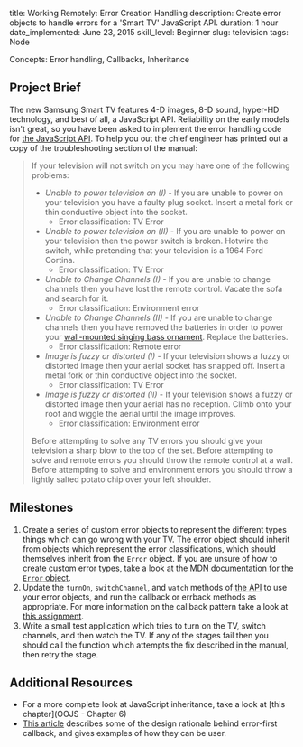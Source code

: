 title: Working Remotely: Error Creation Handling
description: Create error objects to handle errors for a 'Smart TV' JavaScript API. 
duration: 1 hour
date_implemented: June 23, 2015
skill_level: Beginner
slug: television
tags: Node

Concepts: Error handling, Callbacks, Inheritance

## Project Brief

The new Samsung Smart TV features 4-D images, 8-D sound, hyper-HD technology, and best of all, a JavaScript API.  Reliability on the early models isn't great, so you have been asked to implement the error handling code for [the JavaScript API](https://gist.github.com/oampo/5c76f5df3bcb7ee8cc8d).  To help you out the chief engineer has printed out a copy of the troubleshooting section of the manual:

> If your television will not switch on you may have one of the following problems:
>
> * *Unable to power television on (I)* - If you are unable to power on your television you have a faulty plug socket.  Insert a metal fork or thin conductive object into the socket.
>     - Error classification: TV Error
> * *Unable to power television on (II)* - If you are unable to power on your television then the power switch is broken.  Hotwire the switch, while pretending that your television is a 1964 Ford Cortina.
>     - Error classification: TV Error
> * *Unable to Change Channels (I)* - If you are unable to change channels then you have lost the remote control.  Vacate the sofa and search for it.
>     - Error classification: Environment error
> * *Unable to Change Channels (II)* - If you are unable to change channels then you have removed the batteries in order to power your [wall-mounted singing bass ornament](https://www.youtube.com/watch?v=XhB6ifx1B4A).  Replace the batteries.
>     - Error classification: Remote error
> * *Image is fuzzy or distorted (I)* - If your television shows a fuzzy or distorted image then your aerial socket has snapped off.  Insert a metal fork or thin conductive object into the socket.
>     - Error classification: TV Error
> * *Image is fuzzy or distorted (II)* - If your television shows a fuzzy or distorted image then your aerial has no reception.  Climb onto your roof and wiggle the aerial until the image improves.
>     - Error classification: Environment error
>
> Before attempting to solve any TV errors you should give your television a sharp blow to the top of the set.
> Before attempting to solve and remote errors you should throw the remote control at a wall.
> Before attempting to solve and environment errors you should throw a lightly salted potato chip over your left shoulder.

## Milestones

1. Create a series of custom error objects to represent the different types things which can go wrong with your TV.  The error object should inherit from objects which represent the error classifications, which should themselves inherit from the `Error` object.  If you are unsure of how to create custom error types, take a look at the [MDN documentation for the `Error` object](https://developer.mozilla.org/en-US/docs/Web/JavaScript/Reference/Global_Objects/Error).
2. Update the `turnOn`, `switchChannel`, and `watch` methods of [the API](gist) to use your error objects, and run the callback or errback methods as appropriate.  For more information on the callback pattern take a look at [this assignment](https://courses.thinkful.com/node-001v4/assignment/4.2.2).
3. Write a small test application which tries to turn on the TV, switch channels, and then watch the TV.  If any of the stages fail then you should call the function which attempts the fix described in the manual, then retry the stage.

## Additional Resources

* For a more complete look at JavaScript inheritance, take a look at [this chapter](OOJS - Chapter 6)
* [This article](http://thenodeway.io/posts/understanding-error-first-callbacks) describes some of the design rationale behind error-first callback, and gives examples of how they can be user.

